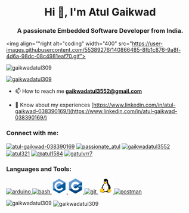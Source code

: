 <h1 align="center">Hi 👋, I'm Atul Gaikwad</h1>
<h3 align="center">A passionate Embedded Software Developer from India.</h3>

<img align=""right alt="coding" width="400" src="https://user-images.githubusercontent.com/55389276/140866485-8fb1c876-9a8f-4d6a-98dc-08c4981eaf70.gif">

<p align="left"> <img src="https://komarev.com/ghpvc/?username=gaikwadatul309&label=Profile%20views&color=0e75b6&style=flat" alt="gaikwadatul309" /> </p>

<p align="left"> <a href="https://github.com/ryo-ma/github-profile-trophy"><img src="https://github-profile-trophy.vercel.app/?username=gaikwadatul309" alt="gaikwadatul309" /></a> </p>

- 📫 How to reach me **gaikwadatul3552@gmail.com**

- 📄 Know about my experiences [https://www.linkedin.com/in/atul-gaikwad-038390169/](https://www.linkedin.com/in/atul-gaikwad-038390169/)

<h3 align="left">Connect with me:</h3>
<p align="left">
<a href="https://linkedin.com/in/atul-gaikwad-038390169" target="blank"><img align="center" src="https://raw.githubusercontent.com/rahuldkjain/github-profile-readme-generator/master/src/images/icons/Social/linked-in-alt.svg" alt="atul-gaikwad-038390169" height="30" width="40" /></a>
<a href="https://instagram.com/passionate_atul" target="blank"><img align="center" src="https://raw.githubusercontent.com/rahuldkjain/github-profile-readme-generator/master/src/images/icons/Social/instagram.svg" alt="passionate_atul" height="30" width="40" /></a>
<a href="https://www.hackerrank.com/gaikwadatul3552" target="blank"><img align="center" src="https://raw.githubusercontent.com/rahuldkjain/github-profile-readme-generator/master/src/images/icons/Social/hackerrank.svg" alt="gaikwadatul3552" height="30" width="40" /></a>
<a href="https://www.leetcode.com/atul321" target="blank"><img align="center" src="https://raw.githubusercontent.com/rahuldkjain/github-profile-readme-generator/master/src/images/icons/Social/leet-code.svg" alt="atul321" height="30" width="40" /></a>
<a href="https://www.hackerearth.com/@atul1584" target="blank"><img align="center" src="https://raw.githubusercontent.com/rahuldkjain/github-profile-readme-generator/master/src/images/icons/Social/hackerearth.svg" alt="@atul1584" height="30" width="40" /></a>
<a href="https://auth.geeksforgeeks.org/user/gatulvrr7" target="blank"><img align="center" src="https://raw.githubusercontent.com/rahuldkjain/github-profile-readme-generator/master/src/images/icons/Social/geeks-for-geeks.svg" alt="gatulvrr7" height="30" width="40" /></a>
</p>

<h3 align="left">Languages and Tools:</h3>
<p align="left"> <a href="https://www.arduino.cc/" target="_blank" rel="noreferrer"> <img src="https://cdn.worldvectorlogo.com/logos/arduino-1.svg" alt="arduino" width="40" height="40"/> </a> <a href="https://www.gnu.org/software/bash/" target="_blank" rel="noreferrer"> <img src="https://www.vectorlogo.zone/logos/gnu_bash/gnu_bash-icon.svg" alt="bash" width="40" height="40"/> </a> <a href="https://www.cprogramming.com/" target="_blank" rel="noreferrer"> <img src="https://raw.githubusercontent.com/devicons/devicon/master/icons/c/c-original.svg" alt="c" width="40" height="40"/> </a> <a href="https://www.w3schools.com/cpp/" target="_blank" rel="noreferrer"> <img src="https://raw.githubusercontent.com/devicons/devicon/master/icons/cplusplus/cplusplus-original.svg" alt="cplusplus" width="40" height="40"/> </a> <a href="https://git-scm.com/" target="_blank" rel="noreferrer"> <img src="https://www.vectorlogo.zone/logos/git-scm/git-scm-icon.svg" alt="git" width="40" height="40"/> </a> <a href="https://www.linux.org/" target="_blank" rel="noreferrer"> <img src="https://raw.githubusercontent.com/devicons/devicon/master/icons/linux/linux-original.svg" alt="linux" width="40" height="40"/> </a> <a href="https://postman.com" target="_blank" rel="noreferrer"> <img src="https://www.vectorlogo.zone/logos/getpostman/getpostman-icon.svg" alt="postman" width="40" height="40"/> </a> </p>

<p><img align="left" src="https://github-readme-stats.vercel.app/api/top-langs?username=gaikwadatul309&show_icons=true&locale=en&layout=compact" alt="gaikwadatul309" /></p>

<p>&nbsp;<img align="center" src="https://github-readme-stats.vercel.app/api?username=gaikwadatul309&show_icons=true&locale=en" alt="gaikwadatul309" /></p>
